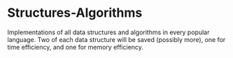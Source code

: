 # Structures-Algorithms
Implementations of all data structures and algorithms in every popular language. Two of each data structure will be saved (possibly more), one for time efficiency, and one for memory efficiency.
